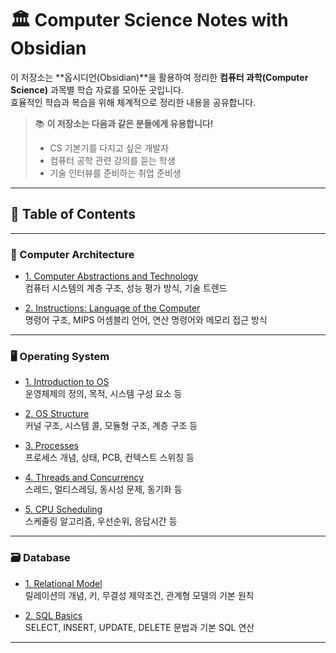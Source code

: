 
# 🏛️ Computer Science Notes with Obsidian

이 저장소는 **옵시디언(Obsidian)**을 활용하여 정리한 **컴퓨터 과학(Computer Science)** 과목별 학습 자료를 모아둔 곳입니다.  
효율적인 학습과 복습을 위해 체계적으로 정리한 내용을 공유합니다.  

> 📚 **이 저장소는 다음과 같은 분들에게 유용합니다!**  
> - CS 기본기를 다지고 싶은 개발자  
> - 컴퓨터 공학 관련 강의를 듣는 학생  
> - 기술 인터뷰를 준비하는 취업 준비생  

---

## 📖 Table of Contents

---

### 📘 Computer Architecture

- [1. Computer Abstractions and Technology](컴퓨터구조론/1.%20Computer%20Abstractions%20and%20Technology.md)  
  컴퓨터 시스템의 계층 구조, 성능 평가 방식, 기술 트렌드

- [2. Instructions: Language of the Computer](컴퓨터구조론/2.%20Instructions_Language%20of%20the%20Computer.md)  
  명령어 구조, MIPS 어셈블리 언어, 연산 명령어와 메모리 접근 방식

---

### 🖥️ Operating System

- [1. Introduction to OS](오퍼레이팅시스템/1.%20Introduction%20to%20OS.md)  
  운영체제의 정의, 목적, 시스템 구성 요소 등

- [2. OS Structure](오퍼레이팅시스템/2.%20OS%20Structure.md)  
  커널 구조, 시스템 콜, 모듈형 구조, 계층 구조 등

- [3. Processes](오퍼레이팅시스템/3.%20Processes.md)  
  프로세스 개념, 상태, PCB, 컨텍스트 스위칭 등

- [4. Threads and Concurrency](오퍼레이팅시스템/4.%20Threads%20and%20Concurrency.md)  
  스레드, 멀티스레딩, 동시성 문제, 동기화 등

- [5. CPU Scheduling](오퍼레이팅시스템/5.%20CPU%20Scheduling.md)  
  스케줄링 알고리즘, 우선순위, 응답시간 등

---

### 🗃️ Database

- [1. Relational Model](데이터베이스/1.%20Relational%20Model.md)  
  릴레이션의 개념, 키, 무결성 제약조건, 관계형 모델의 기본 원칙

- [2. SQL Basics](데이터베이스/2.%20SQL%20Basics.md)  
  SELECT, INSERT, UPDATE, DELETE 문법과 기본 SQL 연산



---

